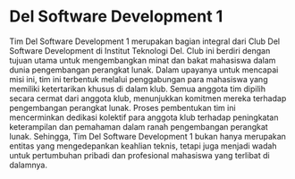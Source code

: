 # Del Software Development 1

Tim Del Software Development 1 merupakan bagian integral dari Club Del Software Development di Institut Teknologi Del. Club ini berdiri dengan tujuan utama untuk mengembangkan minat dan bakat mahasiswa dalam dunia pengembangan perangkat lunak. Dalam upayanya untuk mencapai misi ini, tim ini terbentuk melalui penggabungan para mahasiswa yang memiliki ketertarikan khusus di dalam klub. Semua anggota tim dipilih secara cermat dari anggota klub, menunjukkan komitmen mereka terhadap pengembangan perangkat lunak. Proses pembentukan tim ini mencerminkan dedikasi kolektif para anggota klub terhadap peningkatan keterampilan dan pemahaman dalam ranah pengembangan perangkat lunak. Sehingga, Tim Del Software Development 1 bukan hanya merupakan entitas yang mengedepankan keahlian teknis, tetapi juga menjadi wadah untuk pertumbuhan pribadi dan profesional mahasiswa yang terlibat di dalamnya.
